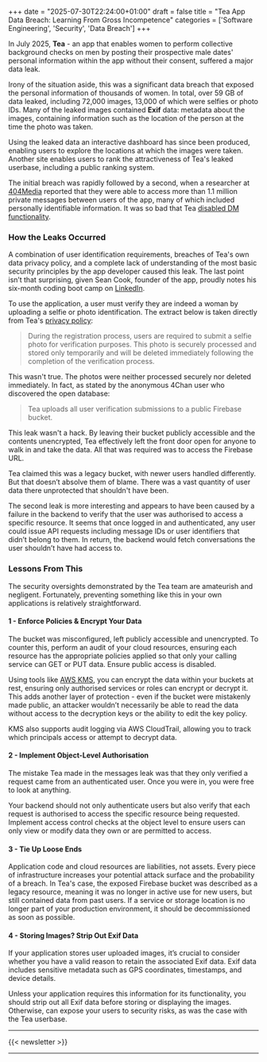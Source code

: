 +++
date = "2025-07-30T22:24:00+01:00"
draft = false
title = "Tea App Data Breach: Learning From Gross Incompetence"
categories = ['Software Engineering', 'Security', 'Data Breach']
+++

In July 2025, **Tea** - an app that enables women to perform collective background checks on men by posting their prospective male dates' personal information within the app without their consent, suffered a major data leak.

Irony of the situation aside, this was a significant data breach that exposed the personal information of thousands of women. In total, over 59 GB of data leaked, including 72,000 images, 13,000 of which were selfies or photo IDs. Many of the leaked images contained **Exif** data: metadata about the images, containing information such as the location of the person at the time the photo was taken.

Using the leaked data an interactive dashboard has since been produced, enabling users to explore the locations at which the images were taken. Another site enables users to rank the attractiveness of Tea's leaked userbase, including a public ranking system.

The initial breach was rapidly followed by a second, when a researcher at [404Media](https://www.404media.co/a-second-tea-breach-reveals-users-dms-about-abortions-and-cheating/) reported that they were able to access more than 1.1 million private messages between users of the app, many of which included personally identifiable information. It was so bad that Tea [disabled DM functionality](https://www.404media.co/tea-app-turns-off-dms-after-exposing-messages-about-abortions-cheating/).

### How the Leaks Occurred

A combination of user identification requirements, breaches of Tea's own data privacy policy, and a complete lack of understanding of the most basic security principles by the app developer caused this leak. The last point isn’t that surprising, given Sean Cook, founder of the app, proudly notes his six-month coding boot camp on [LinkedIn](https://www.linkedin.com/in/seancook1/).

To use the application, a user must verify they are indeed a woman by uploading a selfie or photo identification. The extract below is taken directly from Tea's [privacy policy](https://www.teaforwomen.com/privacy):

> During the registration process, users are required to submit a selfie photo for verification purposes. This photo is securely processed and stored only temporarily and will be deleted immediately following the completion of the verification process.

This wasn't true. The photos were neither processed securely nor deleted immediately. In fact, as stated by the anonymous 4Chan user who discovered the open database:

> Tea uploads all user verification submissions to a public Firebase bucket.

This leak wasn't a hack. By leaving their bucket publicly accessible and the contents unencrypted, Tea effectively left the front door open for anyone to walk in and take the data. All that was required was to access the Firebase URL.

Tea claimed this was a legacy bucket, with newer users handled differently. But that doesn’t absolve them of blame. There was a vast quantity of user data there unprotected that shouldn't have been.

The second leak is more interesting and appears to have been caused by a failure in the backend to verify that the user was authorised to access a specific resource. It seems that once logged in and authenticated, any user could issue API requests including message IDs or user identifiers that didn’t belong to them. In return, the backend would fetch conversations the user shouldn’t have had access to.

### Lessons From This

The security oversights demonstrated by the Tea team are amateurish and negligent. Fortunately, preventing something like this in your own applications is relatively straightforward.

#### 1 - Enforce Policies & Encrypt Your Data

The bucket was misconfigured, left publicly accessible and unencrypted. To counter this, perform an audit of your cloud resources, ensuring each resource has the appropriate policies applied so that only your calling service can GET or PUT data. Ensure public access is disabled.

Using tools like [AWS KMS](https://aws.amazon.com/kms/), you can encrypt the data within your buckets at rest, ensuring only authorised services or roles can encrypt or decrypt it. This adds another layer of protection - even if the bucket were mistakenly made public, an attacker wouldn’t necessarily be able to read the data without access to the decryption keys or the ability to edit the key policy.

KMS also supports audit logging via AWS CloudTrail, allowing you to track which principals access or attempt to decrypt data.

#### 2 - Implement Object-Level Authorisation

The mistake Tea made in the messages leak was that they only verified a request came from an authenticated user. Once you were in, you were free to look at anything.

Your backend should not only authenticate users but also verify that each request is authorised to access the specific resource being requested. Implement access control checks at the object level to ensure users can only view or modify data they own or are permitted to access.

#### 3 - Tie Up Loose Ends

Application code and cloud resources are liabilities, not assets. Every piece of infrastructure increases your potential attack surface and the probability of a breach. In Tea's case, the exposed Firebase bucket was described as a legacy resource, meaning it was no longer in active use for new users, but still contained data from past users. If a service or storage location is no longer part of your production environment, it should be decommissioned as soon as possible.

#### 4 - Storing Images? Strip Out Exif Data

If your application stores user uploaded images, it’s crucial to consider whether you have a valid reason to retain the associated Exif data. Exif data includes sensitive metadata such as GPS coordinates, timestamps, and device details.

Unless your application requires this information for its functionality, you should strip out all Exif data before storing or displaying the images. Otherwise, can expose your users to security risks, as was the case with the Tea userbase.

---

{{< newsletter >}}

---

